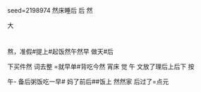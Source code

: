 seed=2198974
然床睡后 后
然

大
#
熬，准假#提上#起饭然午然早
做天#后


下买件然
词去整
=就早单#背吃今然
宵床
觉
午
文放了理后上后下
按

 午-
备后粥饭吃一早#
妈了前后##饭上
然然家
后过了=点元